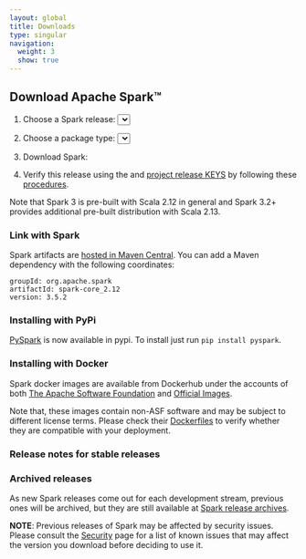```yaml
---
layout: global
title: Downloads
type: singular
navigation:
  weight: 3
  show: true
---
```


<script type="text/javascript">
window.onload = function () {
  $(document).ready(function() {
    initDownloads();
    initReleaseNotes();
  });
}
</script>

## Download Apache Spark&trade;

1. Choose a Spark release:
  <select id="sparkVersionSelect" onChange="javascript:onVersionSelect();"></select><br>

2. Choose a package type:
  <select id="sparkPackageSelect" onChange="javascript:onPackageSelect();"></select><br>

3. Download Spark: <span id="spanDownloadLink"></span>

4. Verify this release using the <span id="sparkDownloadVerify"></span> and [project release KEYS](https://downloads.apache.org/spark/KEYS) by following these [procedures](https://www.apache.org/info/verification.html).

Note that Spark 3 is pre-built with Scala 2.12 in general and Spark 3.2+ provides additional pre-built distribution with Scala 2.13.

### Link with Spark
Spark artifacts are [hosted in Maven Central](https://search.maven.org/search?q=g:org.apache.spark). You can add a Maven dependency with the following coordinates:

    groupId: org.apache.spark
    artifactId: spark-core_2.12
    version: 3.5.2

### Installing with PyPi
<a href="https://pypi.org/project/pyspark/">PySpark</a> is now available in pypi. To install just run `pip install pyspark`.


### Installing with Docker

Spark docker images are available from Dockerhub under the accounts of both [The Apache Software Foundation](https://hub.docker.com/r/apache/spark/) and [Official Images](https://hub.docker.com/_/spark).

Note that, these images contain non-ASF software and may be subject to different license terms. Please check their [Dockerfiles](https://github.com/apache/spark-docker) to verify whether they are compatible with your deployment.

### Release notes for stable releases

<ul id="sparkReleaseNotes"></ul>

### Archived releases

As new Spark releases come out for each development stream, previous ones will be archived,
but they are still available at [Spark release archives](https://archive.apache.org/dist/spark/).

**NOTE**: Previous releases of Spark may be affected by security issues. Please consult the
[Security](security.html) page for a list of known issues that may affect the version you download
before deciding to use it.
